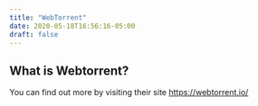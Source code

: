 ```yaml
---
title: "WebTorrent"
date: 2020-05-18T16:56:16-05:00
draft: false
---
```


## What is Webtorrent?
You can find out more by visiting their site https://webtorrent.io/
